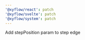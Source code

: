 ```yaml
---
'@xyflow/react': patch
'@xyflow/svelte': patch
'@xyflow/system': patch
---
```


Add stepPosition param to step edge
